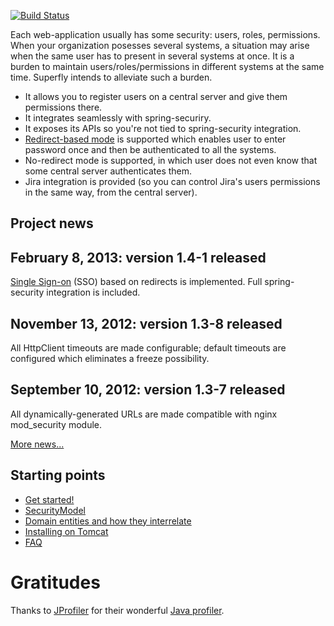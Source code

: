 [![Build Status](https://travis-ci.org/payneteasy/superfly.svg?branch=master)](https://travis-ci.org/payneteasy/superfly)

Each web-application usually has some security: users, roles, permissions. When your organization posesses several systems, a situation may arise when the same user has to present in several systems at once. It is a burden to maintain users/roles/permissions in different systems at the same time. Superfly intends to alleviate such a burden.

  * It allows you to register users on a central server and give them permissions there.
  * It integrates seamlessly with spring-securiry.
  * It exposes its APIs so you're not tied to spring-security integration.
  * [Redirect-based mode](../wiki/SingleSignOn.md) is supported which enables user to enter password once and then be  authenticated to all the systems.
  * No-redirect mode is supported, in which user does not even know that some central server authenticates them.
  * Jira integration is provided (so you can control Jira's users permissions in the same way, from the central server).

## Project news ##

## February 8, 2013: version 1.4-1 released ##

[Single Sign-on](../wiki/SingleSignOn.md) (SSO) based on redirects is implemented. Full spring-security integration is included.

## November 13, 2012: version 1.3-8 released ##

All HttpClient timeouts are made configurable; default timeouts are configured which eliminates a freeze possibility.

## September 10, 2012: version 1.3-7 released ##

All dynamically-generated URLs are made compatible with nginx mod\_security module.

[More news...](../wiki/ProjectNews.md)

## Starting points ##

  * [Get started!](../wiki/GettingStarted.md)
  * [SecurityModel](../wiki/SecurityModel.md)
  * [Domain entities and how they interrelate](../wiki/DomainModel.md)
  * [Installing on Tomcat](../wiki/IntallOnTomcat.md)
  * [FAQ](../wiki/FAQ.md)

# Gratitudes #

Thanks to [JProfiler](http://www.ej-technologies.com/products/jprofiler/overview.html) for their wonderful [Java profiler](http://www.ej-technologies.com/products/jprofiler/overview.html).
